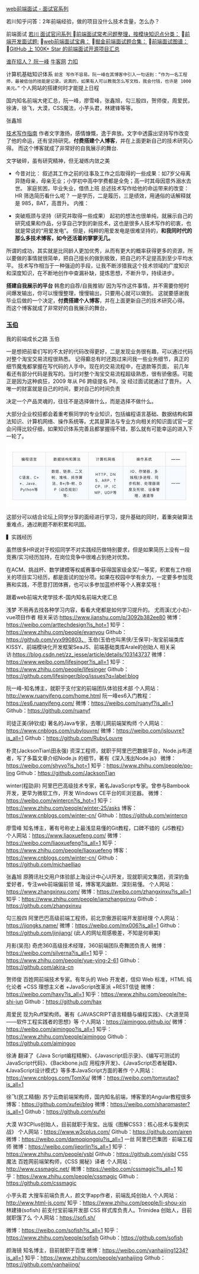 

[web前端面试 - 面试官系列](https://vue3js.cn/interview/)

若川知乎问答：2年前端经验，做的项目没什么技术含量，怎么办？

前端面试
 [若川 面试官问系列 ](https://www.lxchuan12.cn/js-extend/)
[前端面试常考问题整理，按模块知识点分类：](https://blog.poetries.top/FE-Interview-Questions/)
[前端开发面试题:](https://github.com/markyun/My-blog/tree/master/Front-end-Developer-Questions)
[web前端面试宝典：](https://github.com/h5bp/Front-end-Developer-Interview-Questions/)
[掘金前端面试题合集：](https://github.com/shfshanyue/blog/blob/master/post/juejin-interview.md)
[前端面试图谱：](https://yuchengkai.cn/docs/zh/)
[GitHub 上 100K+ Star 的前端面试开源项目汇总](https://github.com/biaochenxuying/blog/issues/47)

 [谁在招人？ 阮一峰](https://github.com/ruanyf/weekly/issues/1747)
 [牛客网](https://www.nowcoder.com/interview/ai/cover?jobTagId=644)
 [力扣](https://leetcode.cn/)

计算机基础知识体系
`
前言
写作不容易。阮一峰在其博客中引入一句话到：“作为一名工程师，最被低估的技能是记录。说真的，如果有人可以教我怎么写文档，我会付钱，也许是 1000 美元。”
`
个人网站的搭建何时才能提上日程


国内知名前端大佬汇总，阮一峰，廖雪峰，张鑫旭，勾三股四，贺师俊，周爱民，徐涛，徐飞，大漠，CSS魔法，小芋头君，林建锋等等。

张鑫旭

[技术写作指南](https://juejin.cn/book/7184663814950879270/section/7184824069563351043?suid=4089838985290910&source=android)
作者文字激扬，感情慷慨，逸于奔放。文字中透露出坚持写作改变了他的命运，还有坚持研究。**付费搭建个人博客**，并在上面更新自己的技术研究心得。
而这个博客就成了非常好的自我展示的舞台.

文字破碎，虽有研究精神，但无凝练内敛之美

- 今昔对比：
叙述其工作之前的往事及工作之后取得的一些成果：如7岁父母离异随母亲，母亲无业；小学初中高中学费都是全免；高一时其母因意外溺水去世。
家庭贫困，毕业失业，借债上班
总述技术写作给他的命运带来的改变：
HR 筛选简历看什么呢？
一是学历，二是履历，三是绩效，用通俗的话解释就是 985，BAT，高晋升。
内推：

- 突破瓶颈与坚持（研究并取得一些成果）
起初的想法也很单纯，就展示自己的研究成果和作品，分享自己学到的新技术，这也是很多人技术写作的初衷，也就是常说的“用爱发电”。
但是，纯粹的用爱发电是很难坚持的，**和我同时代的那么多技术博客，如今还活着的寥寥无几。**

所谓的成功，其实就是比同龄人更加优秀，从而有更大的概率获得更多的资源，所以要做的事情就很简单，把自己擅长的做到极致，把自己的不足提高到至少平均水平。
技术写作相当于一种强迫的手段，让我不断涉猎我这个技术领域的广度知识和深度知识，在不断地创作中查漏补缺，提炼思想，不断升华，持续进步。


**搭建自我展示的平台**
韩愈的自荐/自我推销/
因为写作这件事情，并不需要你短时间爆发输出，你可以慢慢整理，慢慢输出，只要用心就可以做到。
这就要感谢我毕业后做的一个决定，**付费搭建个人博客**，并在上面更新自己的技术研究心得。
而这个博客就成了非常好的自我展示的舞台，

### [玉伯](https://www.yuque.com/yubo/morning/three-periods-of-knowledge-management)

我的前端成长之路 玉伯

一是想把前辈们写的不太好的代码改得更好，二是发现业务很有趣，可以通过代码对整个淘宝交易流程很熟悉。
记得癫总有时还跑过来问我一些业务细节，真正的细节魔鬼都掌握在写代码的人手中。现在的交易流程中，在退款等页面，
前几年看还有部分代码是我写的。当时对整个淘宝交易流程超级熟悉，很有骄傲感。可能正是因为这种疯狂，2009 年从 P6 跨级提名 P8，没
经过面试就通过了晋升。
人唯一的财富就是自己的时间，要对自己的时间负责


决定一个产品灵魂的，往往不是选择做什么，而是选择不做什么。

大部分企业校招都会着重考察同学的专业知识，包括编程语言基础、数据结构和算法知识、计算机网络、操作系统等。尤其是算法与专业方向相关的知识面试官一定会问得比较仔细，如果知识体系完善且都掌握得不错，那么就有可能幸运的进入下一轮了。

![](readme_files/1.jpg)

这部分可以结合论坛上同学分享的面经进行学习，提升基础的同时，着重突破算法重难点，通过刷题不断积累和巩固。


▍实践经历



虽然很多HR说对于校招同学不对实践经历做特别要求，但是如果简历上没有一段竞赛/实习经历加持，在岗位竞争中很难占到绝对优势。



在ACM、挑战杯、数学建模等权威赛事中获得国家级金奖/一等奖，积累有工作相关的项目实习经历，都是面试的加分项。如果在校园中学有余力，一定要多参加竞赛和实践，不愿意打团体赛，也可以多参加蓝桥杯等个人赛拿奖哦！


跟着web前端大佬学技术-国内知名前端大佬汇总

浅梦
不用再去找各种学习内容，看看大佬都是如何学习提升的。
尤雨溪(尤小右)- vue项目作者
相关采访:https://www.jianshu.com/p/3092b382ee80
微博：https://weibo.com/arttechdesign?is_hot=1
知乎：https://www.zhihu.com/people/evanyou
Github：https://github.com/yyx990803、
玉伯(玉伯也叫黑侠/王保平)-淘宝前端类库 KISSY、前端模块化开发框架SeaJS、前端基础类库Arale的创始人
相关采访:https://blog.csdn.net/zz_jesse/article/details/103143737
微博：https://www.weibo.com/lifesinger?is_all=1
知乎：https://www.zhihu.com/people/lifesinger
Github：https://github.com/lifesinger/blog/issues?q=label:blog


阮一峰-知名博主，就职于支付宝的前端团队体验技术部
个人网站：http://www.ruanyifeng.com/home.html
阮一峰es6入门教程：https://es6.ruanyifeng.com/
微博：https://weibo.com/ruanyf?is_all=1
Github：https://github.com/ruanyf

司徒正美(钟钦成) 著名的Java专家，去哪儿网前端架构师
个人网站：https://www.cnblogs.com/rubylouvre/
微博：https://weibo.com/jslouvre?is_all=1
Github：https://github.com/RubyLouvre

朴灵(JacksonTian\田永强) 资深工程师，就职于阿里巴巴数据平台，Node.js布道者，写了多篇文章介绍Node.js 的细节，著有《深入浅出Node.js》
微博：https://weibo.com/shyvo?is_hot=1
知乎：https://www.zhihu.com/people/po-ling
Github：https://github.com/JacksonTian

winter(程劭非) 阿里巴巴高级技术专家，著名JavaScript专家。曾参与Bambook开发，更早为微软工作，开发 Windows CE平台的IE浏览器。
微博：https://weibo.com/wintercn?is_hot=1
知乎：https://www.zhihu.com/people/winter-25/asks
博客：https://www.cnblogs.com/winter-cn/
Github：https://github.com/wintercn

廖雪峰 知名博主，著有号称史上最浅显易懂的Git教程，口碑不错的《JS教程》
个人网站：https://www.liaoxuefeng.com/
微博：https://weibo.com/liaoxuefeng?is_all=1
知乎：https://www.zhihu.com/people/liaoxuefeng
博客：https://www.cnblogs.com/winter-cn/
Github：https://github.com/michaelliao

张鑫旭 原腾讯社交用户体验部上海设计中心UI开发，现就职阅文集团，资深钓鱼爱好者，专注web前端偏前领 域，博客笔风幽默、深刻易懂。
个人网站：https://www.zhangxinxu.com/
微博：https://weibo.com/zhangxinxu?is_all=1
知乎：https://www.zhihu.com/people/iamzhangxinxu
Github：https://github.com/zhangxinxu

勾三股四 阿里巴巴高级前端工程师，前北京傲游前端开发部经理
个人网站：https://jiongks.name/
微博：https://weibo.com/mx006?is_all=1
Github：https://github.com/jinjiang/
(此人的网址观感极差，不知是何审美)

月影(吴亮) 奇虎360高级技术经理，360前端团队奇舞团负责人
微博：https://weibo.com/silverna?is_all=1
知乎：https://www.zhihu.com/people/yue-ying-2-61
Github：https://github.com/akira-cn

贺师俊 百姓网前端技术专家。有年头的 Web 开发者，信仰 Web 标准，HTML 纯化论者 +CSS 理想主义者 +JavaScript改革派 +REST信徒
微博：https://weibo.com/haxy?is_all=1
知乎：https://www.zhihu.com/people/he-shi-jun
Github：https://github.com/hax

周爱民 现为Ruff架构师。著有《JAVASCRIPT语言精髓与编程实践》、《大道至简——软件工程实践者的思想》等
个人网站：https://aimingoo.github.io/
微博：https://weibo.com/aimingoo?is_all=1
知乎：https://www.zhihu.com/people/aimingoo
Github：https://github.com/aimingoo

徐涛 翻译了《Java Script编程精解》、《Javascript启示录》、《编写可测试的JavaScript代码》、《Backbone.js应 用程序开发》、《JavaScript忍者秘籍》、《JavaScript设计模式》等多本JavaScript方面的著作
个人网站：https://www.cnblogs.com/TomXu/
微博：https://weibo.com/tomxutao?is_all=1

徐飞(民工精髓) 苏宁云商前端架构师，国内知名前端，博客里的Angular教程很多
博客：https://github.com/xufei/blog
微博：https://weibo.com/sharpmaster?is_all=1
Github：https://github.com/xufei

大漠 W3CPlus创始人，目前就职于淘宝。出版《图解CSS3：核心技术与案例实战》
个人网站：https://www.w3cplus.com/
Github：https://github.com/airen
微博：https://weibo.com/damoqiongqiu?is_all=1
一丝 阿里巴巴集团 · 前端工程师
微博：https://weibo.com/jieorlin?is_all=1
知乎：https://www.zhihu.com/people/ysbl
Github：https://github.com/yisibl
CSS魔法 百姓网前端架构师，《CSS 揭秘》译者
个人网站：http://www.cssmagic.net/
微博：https://weibo.com/cssmagic?is_all=1
知乎：https://www.zhihu.com/people/cssmagic
Github：https://github.com/cssmagic

小芋头君 大搜车前端负责人，颜文字app作者，前端乱炖创始人
个人网站：http://www.html-js.com/
知乎：https://www.zhihu.com/people/li-shou-xin
林建锋(sofish) 前支付宝前端开发部 CSS 样式库负责人。Trimidea 创始人，目前就职饿了么
个人网站：https://sofi.sh/

微博：https://weibo.com/sofish?is_all=1
知乎：https://www.zhihu.com/people/sofish
Github：https://github.com/sofish

颜海镜 知名博主，目前就职于百度
微博：https://weibo.com/yanhaijing1234?is_all=1
知乎：https://www.zhihu.com/people/yanhaijing
Github：https://github.com/yanhaijing/
